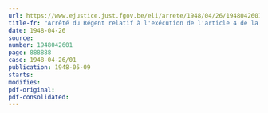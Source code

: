 ```yaml
---
url: https://www.ejustice.just.fgov.be/eli/arrete/1948/04/26/1948042601/justel
title-fr: "Arrêté du Régent relatif à l'exécution de l'article 4 de la loi du 17 octobre 1945 établissant un impôt sur le capital"
date: 1948-04-26
source:
number: 1948042601
page: 888888
case: 1948-04-26/01
publication: 1948-05-09
starts:
modifies:
pdf-original:
pdf-consolidated:
---
```


